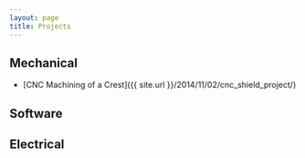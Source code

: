 ```yaml
---
layout: page
title: Projects
---
```


## Mechanical

* [CNC Machining of a Crest]({{ site.url }}/2014/11/02/cnc_shield_project/)

## Software

## Electrical
